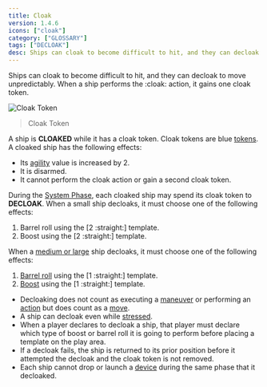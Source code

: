 ```yaml
---
title: Cloak
version: 1.4.6
icons: ["cloak"]
category: ["GLOSSARY"]
tags: ["DECLOAK"]
desc: Ships can cloak to become difficult to hit, and they can decloak to move unpredictably.
---
```


Ships can cloak to become difficult to hit, and they can decloak to move unpredictably. When a ship performs the :cloak: action, it gains one cloak token.

![Cloak Token](CloakToken.webp)
> Cloak Token

A ship is **CLOAKED** while it has a cloak token. Cloak tokens are blue [tokens](/rules/Tokens). A cloaked ship has the following effects:

- Its [agility](/rules/Agility) value is increased by 2.
- It is disarmed.
- It cannot perform the cloak action or gain a second cloak token.

During the [System Phase](/rules/System_Phase), each cloaked ship may spend its cloak token to **DECLOAK**. When a small ship decloaks, it must choose one of the following effects:

1. Barrel roll using the [2 :straight:] template.
2. Boost using the [2 :straight:] template.

When a [medium or large](/rules/) ship decloaks, it must choose one of the following effects:

1. [Barrel roll](/rules/Barrel_Roll) using the [1 :straight:] template.
2. [Boost](/rules/Boost) using the [1 :straight:] template.

- Decloaking does not count as executing a [maneuver](/rules/Maneuver) or performing an [action](/rules/Action) but does count as a [move](/rules/Move).
- A ship can decloak even while [stressed](/rules/Stress).
- When a player declares to decloak a ship, that player must declare which type of boost or barrel roll it is going to perform before placing a template on the play area.
- If a decloak fails, the ship is returned to its prior position before it attempted the decloak and the cloak token is not removed.
- Each ship cannot drop or launch a [device](/rules/Device) during the same phase that it decloaked.
